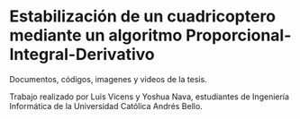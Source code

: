 Estabilización de un cuadricoptero mediante un algoritmo Proporcional-Integral-Derivativo
==================

Documentos, códigos, imagenes y videos de la tesis. 

Trabajo realizado por Luis Vicens y Yoshua Nava, estudiantes de Ingeniería Informática de la Universidad Católica Andrés Bello.



